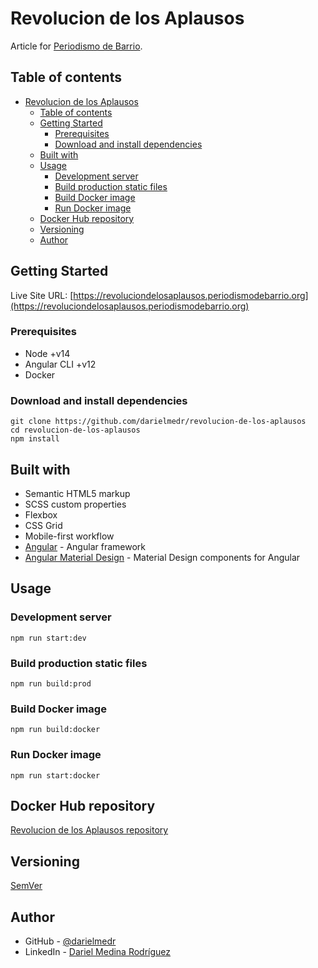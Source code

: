 # Revolucion de los Aplausos

Article for [Periodismo de Barrio]('https://www.periodismodebarrio.org/').

## Table of contents

- [Revolucion de los Aplausos](#revolucion-de-los-aplausos)
  - [Table of contents](#table-of-contents)
  - [Getting Started](#getting-started)
    - [Prerequisites](#prerequisites)
    - [Download and install dependencies](#download-and-install-dependencies)
  - [Built with](#built-with)
  - [Usage](#usage)
    - [Development server](#development-server)
    - [Build production static files](#build-production-static-files)
    - [Build Docker image](#build-docker-image)
    - [Run Docker image](#run-docker-image)
  - [Docker Hub repository](#docker-hub-repository)
  - [Versioning](#versioning)
  - [Author](#author)

## Getting Started

Live Site URL: [https://revoluciondelosaplausos.periodismodebarrio.org](https://revoluciondelosaplausos.periodismodebarrio.org)

### Prerequisites

- Node +v14
- Angular CLI +v12
- Docker

### Download and install dependencies

```shell
git clone https://github.com/darielmedr/revolucion-de-los-aplausos
cd revolucion-de-los-aplausos
npm install
```

## Built with

- Semantic HTML5 markup
- SCSS custom properties
- Flexbox
- CSS Grid
- Mobile-first workflow
- [Angular](https://angular.io/) - Angular framework
- [Angular Material Design](https://material.angular.io/) - Material Design components for Angular

## Usage

### Development server

```shell
npm run start:dev
```

### Build production static files

```shell
npm run build:prod
```

### Build Docker image

```shell
npm run build:docker
```

### Run Docker image

```shell
npm run start:docker
```

## Docker Hub repository

[Revolucion de los Aplausos repository](https://hub.docker.com/repository/docker/darielmedr/revolucion-de-los-aplausos)

## Versioning

[SemVer](https://semver.org/)

## Author

- GitHub - [@darielmedr](https://github.com/darielmedr)
- LinkedIn - [Dariel Medina Rodríguez](https://www.linkedin.com/in/darielmedr)
